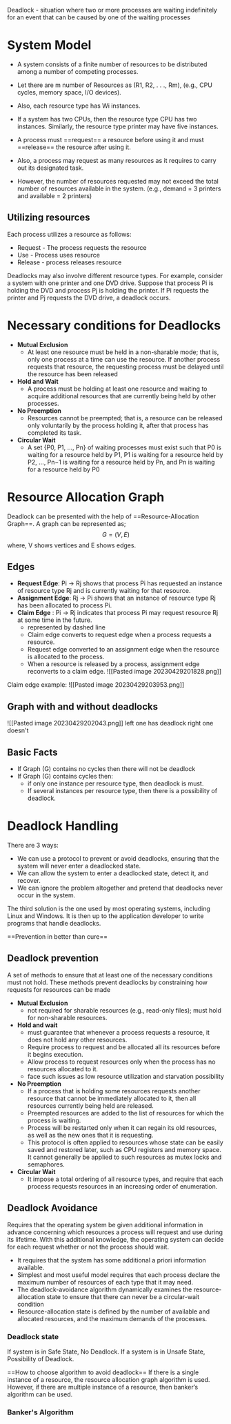 Deadlock - situation where two or more processes are waiting indefinitely for an event that can be caused by one of the waiting processes


# System Model

- A system consists of a finite number of resources to be distributed among a number of competing processes.
- Let there are m number of Resources  as (R1, R2, . . ., Rm), (e.g., CPU cycles, memory space, I/O devices).
- Also, each resource type has Wi instances.
- If a system has two CPUs, then the resource type CPU has two instances. Similarly, the resource type printer may have five instances.

- A process must ==request== a resource before using it and must ==release== the resource after using it.
- Also, a process may request as many resources as it requires to carry out its designated task.
- However, the number of resources requested may not exceed the total number of resources available in the system. (e.g., demand = 3 printers and available = 2 printers)

## Utilizing resources

Each process utilizes a resource as follows:
- Request - The process requests the resource
- Use - Process uses resource
- Release - process releases resource


Deadlocks may also involve different resource types. For example, consider a system with one printer and one DVD drive. Suppose that process Pi is holding the DVD and process Pj is holding the printer. If Pi requests the printer and Pj requests the DVD drive, a deadlock occurs.


# Necessary conditions for Deadlocks
- **Mutual Exclusion**
	- At least one resource must be held in a non-sharable mode; that is, only one process at a time can use the resource. If another process requests that resource, the requesting process must be delayed until the resource has been released
- **Hold and Wait**
	- A process must be holding at least one resource and waiting to acquire additional resources that are currently being held by other processes.
- **No Preemption**
	- Resources cannot be preempted; that is, a resource can be released only voluntarily by the process holding it, after that process has completed its task.
- **Circular Wait**
	- A set {P0, P1, ..., Pn} of waiting processes must exist such that P0 is waiting for a resource held by P1, P1 is waiting for a resource held by P2, ..., Pn−1 is waiting for a resource held by Pn, and Pn is waiting for a resource held by P0

# Resource Allocation Graph
Deadlock can be presented with the help of ==Resource-Allocation Graph==. A graph can be represented as; 
$$G = (V, E)$$where, 
V shows vertices and 
E shows edges.

## Edges
- **Request Edge**: Pi → Rj shows that process Pi has requested an instance of resource type Rj and is currently waiting for that resource.
- **Assignment Edge**: Rj → Pi shows that an instance of resource type Rj has been allocated to process Pi. 
- **Claim Edge** : Pi → Rj indicates that process Pi may request resource Rj at some time in the future.
	- represented by dashed line
	- Claim edge converts to request edge when a process requests a resource.
	- Request edge converted to an assignment edge when the  resource is allocated to the process.
	- When a resource is released by a process, assignment edge reconverts to a claim edge.
![[Pasted image 20230429201828.png]]

Claim edge example:
![[Pasted image 20230429203953.png]]


## Graph with and without deadlocks
![[Pasted image 20230429202043.png]]
left one has deadlock
right one doesn't

## Basic Facts
- If Graph (G) contains no cycles then there will not be deadlock
- If Graph (G) contains cycles then:
	- if only one instance per resource type, then deadlock is must.
	- If several instances per resource type, then there is a possibility of deadlock.





# Deadlock Handling
There are 3 ways:
- We can use a protocol to prevent or avoid deadlocks, ensuring that the system will never enter a deadlocked state.
- We can allow the system to enter a deadlocked state, detect it, and recover.
- We can ignore the problem altogether and pretend that deadlocks never occur in the system.

The third solution is the one used by most operating systems, including Linux and Windows. It is then up to the application developer to write programs that handle deadlocks.

==Prevention in better than cure==

## Deadlock prevention
A set of methods to ensure that at least one of the necessary conditions must not hold. These methods prevent deadlocks by constraining how requests for resources can be made

- **Mutual Exclusion** 
	- not required for sharable resources (e.g., read-only files); must hold for non-sharable resources.
- **Hold and wait**
	- must guarantee that whenever a process requests a resource, it does not hold any other resources. 
	- Require process to request and be allocated all its resources before it begins execution.
	- Allow process to request resources only when the process has no resources allocated to it.
	- face such issues as low resource utilization and starvation possibility
- **No Preemption** 
	- If a process that is holding some resources requests another resource that cannot be immediately allocated to it, then all resources currently being held are released. 
	- Preempted resources are added to the list of resources for which the process is waiting.
	- Process will be restarted only when it can regain its old resources, as well as the new ones that it is requesting.
	- This protocol is often applied to resources whose state can be easily saved and restored later, such as CPU registers and memory space. It cannot generally be applied to such resources as mutex locks and semaphores.
- **Circular Wait**
	- It impose a total ordering of all resource types, and require that each process requests resources in an increasing order of enumeration.
 

## Deadlock Avoidance
Requires that the operating system be given additional information in advance concerning which resources a process will request and use during its lifetime. 
With this additional knowledge, the operating system can decide for each request whether or not the process should wait.

- It requires that the system has some additional a priori information available.
- Simplest and most useful model requires that each process declare the maximum number of resources of each type that it may need.
- The deadlock-avoidance algorithm dynamically examines the resource-allocation state to ensure that there can never be a circular-wait condition
- Resource-allocation state is defined by the number of available and allocated resources, and the maximum demands of the processes.

### Deadlock state
If system is in Safe State, No Deadlock.
If a system is in Unsafe State, Possibility of Deadlock.

==How to choose algorithm to avoid deadlock==
If there is a single instance of a resource, the resource allocation graph algorithm is used.
However, if there are multiple instance of a resource, then banker’s algorithm can be used.

### Banker's Algorithm
